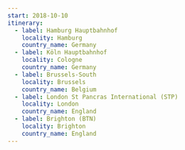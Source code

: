 ```yaml
---
start: 2018-10-10
itinerary:
  - label: Hamburg Hauptbahnhof
    locality: Hamburg
    country_name: Germany
  - label: Köln Hauptbahnhof
    locality: Cologne
    country_name: Germany
  - label: Brussels-South
    locality: Brussels
    country_name: Belgium
  - label: London St Pancras International (STP)
    locality: London
    country_name: England
  - label: Brighton (BTN)
    locality: Brighton
    country_name: England
---
```

